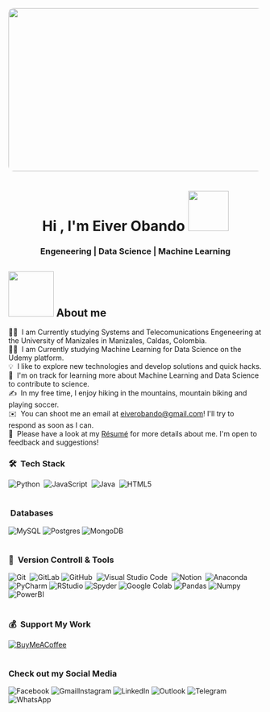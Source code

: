 <p align="center">
  <img src="https://img.freepik.com/premium-photo/advancements-artificial-intelligence-machine-learning-are-transforming-agriculture-farming_90099-10816.jpg" 
       alt="Profile Banner" 
       width="1280" 
       height="324" 
       style="object-fit: cover; border-radius: 10px;">
</p>
<h1 align="center"><b>Hi , I'm Eiver Obando </b><img src="https://media2.giphy.com/media/v1.Y2lkPTc5MGI3NjExcXF1bWs5cjR6N2k0MmNuNGFxdzAwNXZsZTUwZGlsMHowOTMxaHJnYyZlcD12MV9pbnRlcm5hbF9naWZfYnlfaWQmY3Q9cw/q3kBTEbu3InMQ/giphy.gif" width="80"></h1>
<h3 align="center">Engeneering | Data Science | Machine Learning</h3>




## <picture><img src = "https://media1.giphy.com/media/v1.Y2lkPTc5MGI3NjExZHYzbzhreDB3N2FxOWdvNTJtejRjdG11dHk0bWd6MjJmeHdrdGlzOSZlcD12MV9pbnRlcm5hbF9naWZfYnlfaWQmY3Q9cw/9yRMxLuRqyQ0x3jJXD/giphy.gif" width = 90px></picture> About me

👨‍💻 &nbsp;I am Currently studying Systems and Telecomunications Engeneering at the University of Manizales in Manizales, Caldas, Colombia.\
👨‍💻 &nbsp;I am Currently studying Machine Learning for Data Science on the Udemy platform.\
💡 &nbsp;I like to explore new technologies and develop solutions and quick hacks.\
🌱 &nbsp;I'm on track for learning more about Machine Learning and Data Science to contribute to science.\
✍️ &nbsp;In my free time, I enjoy hiking in the mountains, mountain biking and playing soccer.\
✉️ &nbsp;You can shoot me an email at eiverobando@gmail.com! I'll try to respond as soon as I can.\
📄 &nbsp;Please have a look at my [Résumé](https://onedrive.live.com/?authkey=%21AKntgUe4LOwU4xA&id=2C11D5C642133C04%213605&cid=2C11D5C642133C04&parId=root&parQt=sharedby&o=OneUp) for more details about me. I'm open to feedback and suggestions!

### 🛠 &nbsp;Tech Stack
![Python](https://img.shields.io/badge/python-3670A0?style=for-the-badge&logo=python&logoColor=ffdd54)&nbsp;
![JavaScript](https://img.shields.io/badge/javascript-%23323330.svg?style=for-the-badge&logo=javascript&logoColor=%23F7DF1E)&nbsp;
![Java](https://img.shields.io/badge/java-%23ED8B00.svg?style=for-the-badge&logo=java&logoColor=white)&nbsp;
![HTML5](https://img.shields.io/badge/html5-%23E34F26.svg?style=for-the-badge&logo=html5&logoColor=white)&nbsp;

<h1></h1>

### &nbsp;Databases
![MySQL](https://img.shields.io/badge/mysql-4479A1.svg?style=for-the-badge&logo=mysql&logoColor=white)
![Postgres](https://img.shields.io/badge/postgres-%23316192.svg?style=for-the-badge&logo=postgresql&logoColor=white)
![MongoDB](https://img.shields.io/badge/MongoDB-%234ea94b.svg?style=for-the-badge&logo=mongodb&logoColor=white)

<h1></h1>

### 🧰 &nbsp;Version Controll & Tools
![Git](https://img.shields.io/badge/git-%23F05033.svg?style=for-the-badge&logo=git&logoColor=white)&nbsp;
![GitLab](https://img.shields.io/badge/gitlab-%23181717.svg?style=for-the-badge&logo=gitlab&logoColor=white)
![GitHub](https://img.shields.io/badge/github-%23121011.svg?style=for-the-badge&logo=github&logoColor=white)&nbsp;
![Visual Studio Code](https://img.shields.io/badge/Visual%20Studio%20Code-0078d7.svg?style=for-the-badge&logo=visual-studio-code&logoColor=white)&nbsp;
![Notion](https://img.shields.io/badge/Notion-%23000000.svg?style=for-the-badge&logo=notion&logoColor=white)&nbsp;
![Anaconda](https://img.shields.io/badge/Anaconda-%2344A833.svg?style=for-the-badge&logo=anaconda&logoColor=white)
![PyCharm](https://img.shields.io/badge/pycharm-143?style=for-the-badge&logo=pycharm&logoColor=black&color=black&labelColor=green)
![RStudio](https://img.shields.io/badge/RStudio-4285F4?style=for-the-badge&logo=rstudio&logoColor=white)
![Spyder](https://img.shields.io/badge/Spyder-838485?style=for-the-badge&logo=spyder%20ide&logoColor=maroon)
![Google Colab](https://img.shields.io/badge/Google%20Colab-%23F9A825.svg?style=for-the-badge&logo=googlecolab&logoColor=white)
![Pandas](https://img.shields.io/badge/Pandas-150458?style=flat-square&logo=pandas&logoColor=white)
![Numpy](https://img.shields.io/badge/Numpy-013243?style=flat-square&logo=Numpy&logoColor=white)
![PowerBI](https://img.shields.io/badge/PowerBI-F2C811?style=flat-square&logo=PowerBI&logoColor=white)

<h1></h1>

### 💰 &nbsp;Support My Work
[![BuyMeACoffee](https://img.shields.io/badge/Buy%20Me%20a%20Coffee-ffdd00?style=for-the-badge&logo=buy-me-a-coffee&logoColor=black)](https://buymeacoffee.com/adityakanoi) 

<h1></h1>

### Check out my Social Media
![Facebook](https://img.shields.io/badge/Facebook-%231877F2.svg?style=for-the-badge&logo=Facebook&logoColor=white)
![Gmail![Instagram](https://img.shields.io/badge/Instagram-%23E4405F.svg?style=for-the-badge&logo=Instagram&logoColor=white)
](https://img.shields.io/badge/Gmail-D14836?style=for-the-badge&logo=gmail&logoColor=white)
![LinkedIn](https://img.shields.io/badge/linkedin-%230077B5.svg?style=for-the-badge&logo=linkedin&logoColor=white)
![Outlook](https://img.shields.io/badge/Microsoft_Outlook-0078D4?style=for-the-badge&logo=microsoft-outlook&logoColor=white)
![Telegram](https://img.shields.io/badge/Telegram-2CA5E0?style=for-the-badge&logo=telegram&logoColor=white)
![WhatsApp](https://img.shields.io/badge/WhatsApp-25D366?style=for-the-badge&logo=whatsapp&logoColor=white)


